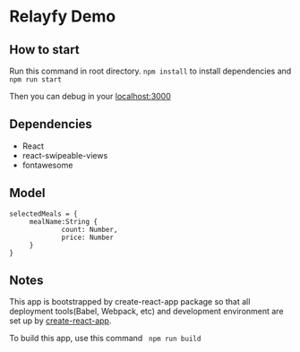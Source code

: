 # Relayfy Demo

## How to start

Run this command in root directory.
`npm install` to install dependencies and
`npm run start`

Then you can debug in your [localhost:3000](http:localhost:3000)

## Dependencies

- React
- react-swipeable-views
- fontawesome

## Model

```
selectedMeals = {
	 mealName:String {
			 count: Number,
			 price: Number
	 }
}
```

## Notes

This app is bootstrapped by create-react-app package so that all deployment tools(Babel, Webpack, etc) and development environment are set up by [create-react-app](https://create-react-app.dev/docs/getting-started/).

To build this app, use this command
` npm run build`
